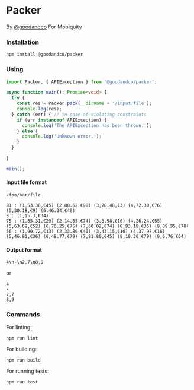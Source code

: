 # Packer

By [@goodandco](https://github.com/goodandco)
For Mobiquity

### Installation

```shell
npm install @goodandco/packer
```

### Using

```typescript
import Packer, { APIException } from '@goodandco/packer';

async function main(): Promise<void> {
  try {
    const res = Packer.pack(__dirname + '/input.file');
    console.log(res);
  } catch (err) { // in case of violating constraints
    if (err instanceof APIException) {
      console.log('The APIException has been thrown.');
    } else {
      console.log('Unknown error.');
    }
  }

}

main();
```

#### Input file format

`/foo/bar/file`

```text
81 : (1,53.38,€45) (2,88.62,€98) (3,78.48,€3) (4,72.30,€76) (5,30.18,€9) (6,46.34,€48)
8 : (1,15.3,€34)
75 : (1,85.31,€29) (2,14.55,€74) (3,3.98,€16) (4,26.24,€55) (5,63.69,€52) (6,76.25,€75) (7,60.02,€74) (8,93.18,€35) (9,89.95,€78)
56 : (1,90.72,€13) (2,33.80,€40) (3,43.15,€10) (4,37.97,€16) (5,46.81,€36) (6,48.77,€79) (7,81.80,€45) (8,19.36,€79) (9,6.76,€64)
```

#### Output format

```text
4\n-\n2,7\n8,9
```

or

```text
4
-
2,7
8,9
```

### Commands

For linting:

```shell
npm run lint
```

For building:

```shell
npm run build
```

For running tests:

```shell
npm run test
```

